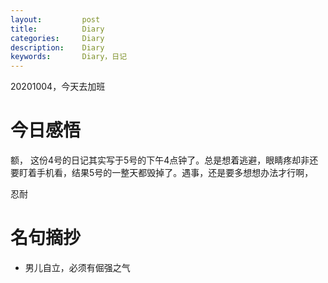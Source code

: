 ```yaml
---
layout:     	post
title:      	Diary
categories: 	Diary
description:   	Diary
keywords: 		Diary，日记 
---
```


20201004，今天去加班

# 今日感悟

额， 这份4号的日记其实写于5号的下午4点钟了。总是想着逃避，眼睛疼却非还要盯着手机看，结果5号的一整天都毁掉了。遇事，还是要多想想办法才行啊，

忍耐

# 名句摘抄

- 男儿自立，必须有倔强之气

